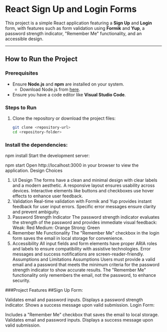 # React Sign Up and Login Forms

This project is a simple React application featuring a **Sign Up** and **Login** form, with features such as form validation using **Formik** and **Yup**, a password strength indicator, "Remember Me" functionality, and an accessible design.

---

## How to Run the Project

### Prerequisites
- Ensure **Node.js** and **npm** are installed on your system.
  - Download Node.js from [here](https://nodejs.org/).
- Ensure you have a code editor like **Visual Studio Code**.

### Steps to Run
1. Clone the repository or download the project files:
   ```bash
   git clone <repository-url>
   cd <repository-folder>
### Install the dependencies:
npm install
Start the development server:

npm start
Open http://localhost:3000 in your browser to view the application.
Design Choices
1. UI Design
The forms have a clean and minimal design with clear labels and a modern aesthetic.
A responsive layout ensures usability across devices.
Interactive elements like buttons and checkboxes use hover effects to enhance user feedback.
2. Validation
Real-time validation with Formik and Yup provides instant feedback for user input errors.
Specific error messages ensure clarity and prevent ambiguity.
3. Password Strength Indicator
The password strength indicator evaluates the strength of the password and provides immediate visual feedback:
Weak: Red
Medium: Orange
Strong: Green
4. Remember Me Functionality
The "Remember Me" checkbox in the login form saves the email in local storage for convenience.
5. Accessibility
All input fields and form elements have proper ARIA roles and labels to ensure compatibility with assistive technologies.
Error messages and success notifications are screen-reader-friendly.
Assumptions and Limitations
Assumptions
Users must provide a valid email and a password that meets the minimum criteria for the password strength indicator to show accurate results.
The "Remember Me" functionality only remembers the email, not the password, to enhance security.

###Project Features
##Sign Up Form:

Validates email and password inputs.
Displays a password strength indicator.
Shows a success message upon valid submission.
Login Form:

Includes a "Remember Me" checkbox that saves the email to local storage.
Validates email and password inputs.
Displays a success message upon valid submission.
